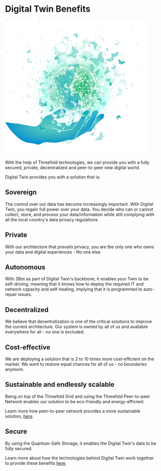 # Digital Twin Benefits

![](img/hand.png)

With the help of Threefold technologies, we can provide you with a fully secured, private, decentralized and peer-to-peer new digital world. 

Digital Twin provides you with a solution that is: 

## Sovereign

The control over our data has become increasingly important. With Digital Twin, you regain full power over your data. You decide who can or cannot collect, store, and process your data/information while still complying with all the local country's data privacy regulations. 

## Private 

With our architecture that prevails privacy, you are the only one who owns your data and digital experiences - No one else. 

## Autonomous 

With 3Bot as part of Digital Twin's backbone, it enables your Twin to be self-driving, meaning that it knows how to deploy the required IT and network capacity and self-healing, implying that it is programmed to auto-repair issues. 

## Decentralized 

We believe that decentralization is one of the critical solutions to improve the current architecture. Our system is owned by all of us and available everywhere for all - no one is excluded. 

## Cost-effective 

We are deploying a solution that is 2 to 10 times more cost-efficient on the market. We want to restore equal chances for all of us - no boundaries anymore.

## Sustainable and endlessly scalable 

Being on top of the Threefold Grid and using the Threefold Peer-to-peer Network enables our solution to be eco-friendly and energy-efficient. 

Learn more how peer-to-peer network provides a more sustainable solution, [here](power_of_p2p).

## Secure 

By using the Quantum-Safe Storage, it enables the Digital Twin's data to be fully secured. 

Learn more about how the technologies behind Digital Twin work together to provide these 
benefits [here](twin_technology). 








